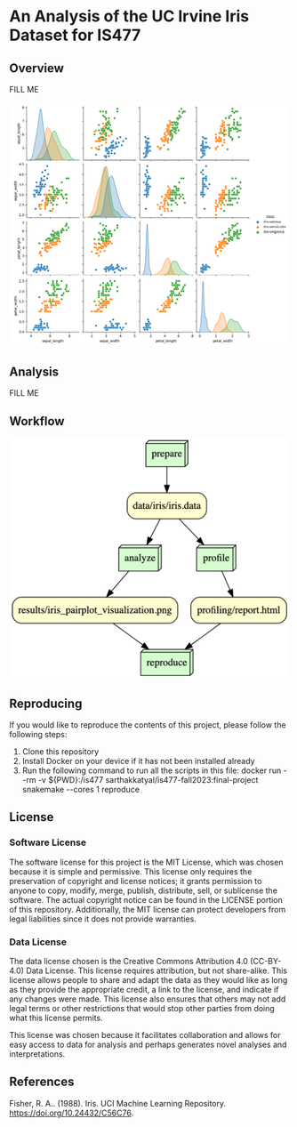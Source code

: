 # An Analysis of the UC Irvine Iris Dataset for IS477
## Overview
FILL ME

![Pairplot Visualization](results/iris_pairplot_visualization.png)

## Analysis
FILL ME

## Workflow
![Workflow Visualization](workflow_visualization_graph.png)

## Reproducing
If you would like to reproduce the contents of this project, please follow the following steps:
1. Clone this repository
2. Install Docker on your device if it has not been installed already
3. Run the following command to run all the scripts in this file:
docker run --rm -v ${PWD}:/is477 sarthakkatyal/is477-fall2023:final-project snakemake --cores 1 reproduce

## License
### Software License
The software license for this project is the MIT License, which was chosen because it is simple and permissive. This license only requires the preservation of copyright and license notices; it grants permission to anyone to copy, modify, merge, publish, distribute, sell, or sublicense the software. The actual copyright notice can be found in the LICENSE portion of this repository. Additionally, the MIT license can protect developers from legal liabilities since it does not provide warranties.

### Data License
The data license chosen is the Creative Commons Attribution 4.0 (CC-BY-4.0) Data License. This license requires attribution, but not share-alike. This license allows people to share and adapt the data as they would like as long as they provide the appropriate credit, a link to the license, and indicate if any changes were made. This license also ensures that others may not add legal terms or other restrictions that would stop other parties from doing what this license permits. 

This license was chosen because it facilitates collaboration and allows for easy access to data for analysis and perhaps generates novel analyses and interpretations.

## References
Fisher, R. A.. (1988). Iris. UCI Machine Learning Repository. https://doi.org/10.24432/C56C76.